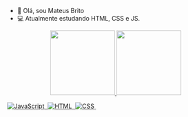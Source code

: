 - 👋 Olá, sou Mateus Brito
- 💻 Atualmente estudando HTML, CSS e JS.


<div align="center">
 <a href="https://github.com/Mateusbrito1">
 <img height="150em" src="https://github-readme-stats.vercel.app/api?username=Mateusbrito1&show_icons=true&theme=dark"/>
 <img height="150em" src="https://github-readme-stats.vercel.app/api/top-langs/?username=Mateusbrito1&hide_progress=true&theme=dark"/>
</div>
 
 ![JavaScript](https://img.shields.io/badge/JavaScript-323330?style=for-the-badge&logo=javascript&logoColor=white&color=6100ff)&nbsp;
 ![HTML]( 	https://img.shields.io/badge/HTML5-E34F26?style=for-the-badge&logo=html5&logoColor=white&color=6100ff)&nbsp;
 ![CSS](https://img.shields.io/badge/CSS3-1572B6?style=for-the-badge&logo=css3&logoColor=white&color=6100ff)&nbsp;




